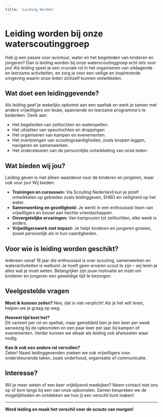```yaml
---
title: 'Leiding Worden'
---
```


# Leiding worden bij onze waterscoutinggroep

Heb jij een passie voor avontuur, water en het begeleiden van kinderen en jongeren? Dan is leiding worden bij onze waterscoutinggroep echt iets voor jou! Als leiding speel je een cruciale rol in het organiseren van uitdagende en leerzame activiteiten, en zorg je voor een veilige en inspirerende omgeving waarin onze leden zichzelf kunnen ontwikkelen.

## Wat doet een leidinggevende?

Als leiding geef je wekelijks opkomst aan een speltak en werk je samen met andere vrijwilligers om leuke, spannende en leerzame programma's te bedenken. Denk aan:
- Het begeleiden van zeiltochten en waterspellen.
- Het uitzetten van speurtochten en droppingen
- Het organiseren van kampen en evenementen.
- Het overbrengen van scoutingvaardigheden, zoals knopen leggen, navigeren en samenwerken.
- Het ondersteunen van de persoonlijke ontwikkeling van onze leden.

## Wat bieden wij jou?  

Leiding geven is niet alleen waardevol voor de kinderen en jongeren, maar ook voor jou! Wij bieden:  
- **Trainingen en cursussen:** Via Scouting Nederland kun je jezelf ontwikkelen op gebieden zoals leidinggeven, EHBO en veiligheid op het water.
- **Samenwerking en gezelligheid:** Je werkt in een enthousiast team van vrijwilligers en bouwt aan hechte vriendschappen.
- **Onvergetelijke ervaringen:** Van kampvuren tot zeiltochten, elke week is anders.
- **Vrijwilligerswerk met impact:** Je helpt kinderen en jongeren groeien, zowel persoonlijk als in hun vaardigheden.

## Voor wie is leiding worden geschikt?  

Iedereen vanaf 18 jaar die enthousiast is over scouting, samenwerken en wateractiviteiten is welkom! Je hoeft geen ervaren scout te zijn – wij leren je alles wat je moet weten. Belangrijker zijn jouw motivatie en inzet om kinderen en jongeren een geweldige tijd te bezorgen.

## Veelgestelde vragen

**Moet ik kunnen zeilen?**
Nee, dat is niet verplicht! Als je het wilt leren, helpen we je graag op weg.

**Hoeveel tijd kost het?**  
Dit varieert per rol en speltak, maar gemiddeld ben je één keer per week aanwezig bij de opkomsten en een paar keer per jaar bij kampen of evenementen. Verder kunnen we elkaar als leiding ook afwisselen waar nodig.

**Kan ik ook een andere rol vervullen?**  
Zeker! Naast leidinggevenden zoeken we ook vrijwilligers voor ondersteunende taken, zoals onderhoud, organisatie of communicatie.  

## Interesse?  

Wil je meer weten of een keer vrijblijvend meekijken? Neem contact met ons op of kom langs bij een van onze opkomsten. Samen bespreken we de mogelijkheden en ontdekken we hoe jij een verschil kunt maken!  

---

**Word leiding en maak het verschil voor de scouts van morgen!**  
